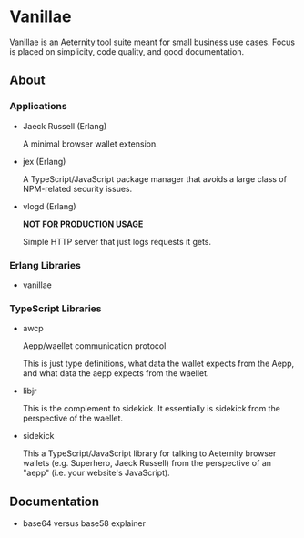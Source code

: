# Vanillae

Vanillae is an Aeternity tool suite meant for small business use cases.  Focus
is placed on simplicity, code quality, and good documentation.

## About

### Applications

- Jaeck Russell (Erlang)

  A minimal browser wallet extension.

- jex (Erlang)

  A TypeScript/JavaScript package manager that avoids a large class of
  NPM-related security issues.

- vlogd (Erlang)

  **NOT FOR PRODUCTION USAGE**

  Simple HTTP server that just logs requests it gets.


### Erlang Libraries

- vanillae


### TypeScript Libraries

- awcp

  Aepp/waellet communication protocol

  This is just type definitions, what data the wallet expects from the Aepp,
  and what data the aepp expects from the waellet.

- libjr

  This is the complement to sidekick. It essentially is sidekick from the
  perspective of the waellet.

- sidekick

  This a TypeScript/JavaScript library for talking to Aeternity browser wallets
  (e.g. Superhero, Jaeck Russell) from the perspective of an "aepp" (i.e. your
  website's JavaScript).


## Documentation

- base64 versus base58 explainer
